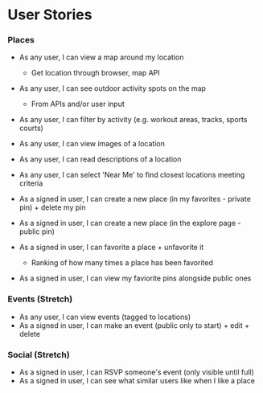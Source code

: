 # User Stories

### Places

- As any user, I can view a map around my location
  - Get location through browser, map API
- As any user, I can see outdoor activity spots on the map
  - From APIs and/or user input
- As any user, I can filter by activity (e.g. workout areas, tracks, sports courts)
- As any user, I can view images of a location
- As any user, I can read descriptions of a location
- As any user, I can select 'Near Me' to find closest locations meeting criteria

- As a signed in user, I can create a new place (in my favorites - private pin) + delete my pin
- As a signed in user, I can create a new place (in the explore page - public pin)
- As a signed in user, I can favorite a place + unfavorite it
  - Ranking of how many times a place has been favorited
- As a signed in user, I can view my faviorite pins alongside public ones

### Events (Stretch)

- As any user, I can view events (tagged to locations)
- As a signed in user, I can make an event (public only to start) + edit + delete

### Social (Stretch)

- As a signed in user, I can RSVP someone's event (only visible until full)
- As a signed in user, I can see what similar users like when I like a place 